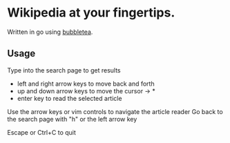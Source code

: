 # Wikipedia at your fingertips.

Written in go using [bubbletea](https://github.com/charmbracelet/bubbletea/).

## Usage

Type into the search page to get results
- left and right arrow keys to move back and forth
- up and down arrow keys to move the cursor -> *
- enter key to read the selected article

Use the arrow keys or vim controls to navigate the article reader
Go back to the search page with "h" or the left arrow key

Escape or Ctrl+C to quit